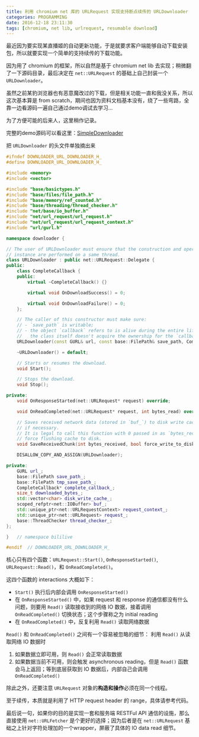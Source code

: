 ```yaml
---
title: 利用 chromium net 库的 URLRequest 实现支持断点续传的 URLDownloader
categories: PROGRAMMING
date: 2016-12-18 23:11:30
tags: [chromium, net lib, urlrequest, resumable download]
---
```

最近因为要实现某直播姬的自动更新功能，于是就要求客户端能够自动下载安装包，所以就要实现一个简单的支持续传的下载功能。

因为用了 chromium 的框架，所以自然是基于 chromium net lib 去实现；稍微翻了一下源码目录，最后决定在 `net::URLRequest` 的基础上自己封装一个 `URLDownloader`。

虽然之前某豹浏览器也有恶意魔改过的下载，但是相关功能一直和我没关系，所以这次基本算是 from scratch，期间也因为资料文档基本没有，绕了一些弯路，全靠一边看源码一遍自己通过demo调试去学习...

为了方便可能的后来人，这里稍作记录。

完整的demo源码可以看这里：[SimpleDownloader](https://github.com/kingsamchen/Eureka/tree/master/SimpleDownloader)

把 `URLDownloader` 的头文件单独摘出来

```c++
#ifndef DOWNLOADER_URL_DOWNLOADER_H_
#define DOWNLOADER_URL_DOWNLOADER_H_

#include <memory>
#include <vector>

#include "base/basictypes.h"
#include "base/files/file_path.h"
#include "base/memory/ref_counted.h"
#include "base/threading/thread_checker.h"
#include "net/base/io_buffer.h"
#include "net/url_request/url_request.h"
#include "net/url_request/url_request_context.h"
#include "url/gurl.h"

namespace downloader {

// The user of URLDownloader must ensure that the construction and operations of an URLDownloader
// instance are performed on a same thread.
class URLDownloader : public net::URLRequest::Delegate {
public:
    class CompleteCallback {
    public:
        virtual ~CompleteCallback() {}

        virtual void OnDownloadSuccess() = 0;

        virtual void OnDownloadFailure() = 0;
    };

    // The caller of this constructor must make sure:
    // - `save_path` is writable;
    // - the object `callback` refers to is alive during the entire lifecycle of URLDownloader, since
    //   the class itself doesn't acquire the ownership for the `callback`.
    URLDownloader(const GURL& url, const base::FilePath& save_path, CompleteCallback* callback);

    ~URLDownloader() = default;

    // Starts or resumes the download.
    void Start();

    // Stops the download.
    void Stop();

private:
    void OnResponseStarted(net::URLRequest* request) override;

    void OnReadCompleted(net::URLRequest* request, int bytes_read) override;

    // Saves received network data (stored in `buf_`) to disk write cache, and writes to disk
    // if necessary.
    // It is legal to call this function with 0 passed in as `bytes_received`, when you want to
    // force flushing cache to disk.
    void SaveReceivedChunk(int bytes_received, bool force_write_to_disk);

    DISALLOW_COPY_AND_ASSIGN(URLDownloader);

private:
    GURL url_;
    base::FilePath save_path_;
    base::FilePath tmp_save_path_;
    CompleteCallback* complete_callback_;
    size_t downloaded_bytes_;
    std::vector<char> disk_write_cache_;
    scoped_refptr<net::IOBuffer> buf_;
    std::unique_ptr<net::URLRequestContext> request_context_;
    std::unique_ptr<net::URLRequest> request_;
    base::ThreadChecker thread_checker_;
};

}   // namespace bililive

#endif  // DOWNLOADER_URL_DOWNLOADER_H_
```

核心只有四个函数：`URLRequest::Start()`, `OnResponseStarted()`, `URLRequest::Read()`，和 `OnReadCompleted()`。

这四个函数的 interactions 大概如下：

- `Start()` 执行后内部会调用 `OnResponseStarted()`
- 在 `OnResponseStarted()` 中，如果 request 和 response 的通信都没有什么问题，则要用 `Read()` 读取接收到的网络 IO 数据，接着调用 `OnReadCompleted()` 切换状态；这个步骤称之为 initial reading
- 在 `OnReadCompleted()` 中，反复利用 `Read()` 读取网络数据

`Read()` 和 `OnReadCompleted()` 之间有一个容易被忽略的细节： 利用 `Read()` 从读取网络 IO 数据时

1. 如果数据立即可用，则 `Read()` 会正常读取数据
2. 如果数据当前不可用，则会触发 asynchronous reading，但是 `Read()` 函数会马上返回；等到底层获取到 IO 数据后，内部自己会调用 `OnReadCompleted()`

除此之外，还要注意 `URLRequest` 对象的**构造和操作**必须在同一个线程。

至于续传，本质就是利用了 HTTP request header 的 range，具体请参考代码。

最后说一句，如果你的目的是实现一套和服务端 RESTFul API 通信的设施，那么直接使用 `net::URLFetcher` 是个更好的选择；因为后者是在 `net::URLRequest` 基础之上针对字符处理加的一个wrapper，屏蔽了具体的 IO data read 细节。